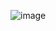 ![image](https://github.com/NikhilNaik21/Geeksfrogeeks/assets/111115551/d595246d-b29d-4ea0-96a2-14b04bba19e6)
